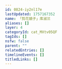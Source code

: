 ```yaml
---
id: 0824-iy2nl17e
lastUpdated: 1757167352
name: 「剪花娘子」库淑兰
aliases: []
layer: 4
categoryId: cat_MXtv05QF
tagIds: []
nsfw: false
parent: ""
relatedEntries: []
timelineEvents: []
titledLinks: []
---
```


